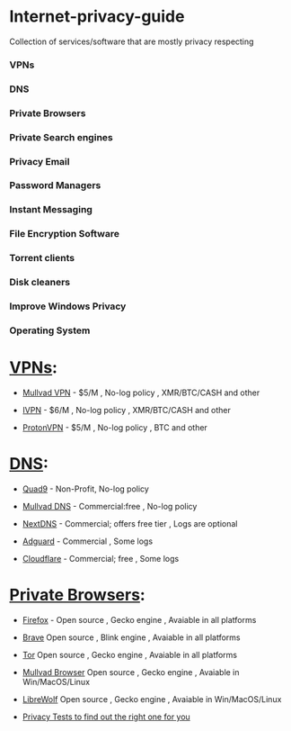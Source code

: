 # **Internet-privacy-guide**
Collection of services/software that are mostly privacy respecting

### VPNs

### DNS

### Private Browsers

### Private Search engines

### Privacy Email

### Password Managers

### Instant Messaging

### File Encryption Software

### Torrent clients

### Disk cleaners

### Improve Windows Privacy

### Operating System

# [VPNs](https://github.com/trying559/Internet-privacy-guide#vpns):

- [Mullvad VPN](https://mullvad.net/) - $5/M , No-log policy , XMR/BTC/CASH and other

- [IVPN](https://ivpn.net) - $6/M , No-log policy , XMR/BTC/CASH and other

- [ProtonVPN](https://protonvpn.com/) - $5/M , No-log policy , BTC and other

# [DNS](https://github.com/trying559/Internet-privacy-guide#DNS):

- [Quad9](https://www.quad9.net/) - Non-Profit, No-log policy

- [Mullvad DNS](https://mullvad.net/en/help/dns-over-https-and-dns-over-tls/) - Commercial:free , No-log policy

- [NextDNS](https://nextdns.io/) - Commercial; offers free tier , Logs are optional

- [Adguard](https://adguard-dns.io/en/welcome.html) - Commercial , Some logs

- [Cloudflare](https://www.cloudflare.com/learning/dns/what-is-1.1.1.1/) - Commercial; free , Some logs

# [Private Browsers](https://github.com/trying559/Internet-privacy-guide#Privatebrowsers):

- [Firefox](https://www.mozilla.org/en-US/firefox/new/) - Open source , Gecko engine , Avaiable in all platforms

- [Brave](https://brave.com/)  Open source , Blink engine , Avaiable in all platforms

- [Tor](https://www.torproject.org/)  Open source , Gecko engine , Avaiable in all platforms

- [Mullvad Browser](https://mullvad.net/en/download/browser/)  Open source , Gecko engine , Avaiable in Win/MacOS/Linux

- [LibreWolf](https://librewolf.net/)  Open source , Gecko engine , Avaiable in Win/MacOS/Linux

- [Privacy Tests to find out the right one for you](https://privacytests.org/)

